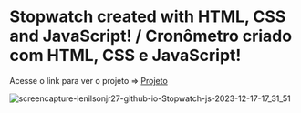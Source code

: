 <h1>Stopwatch created with HTML, CSS and JavaScript! / Cronômetro criado com HTML, CSS e JavaScript!</h1>

<p>Acesse o link para ver o projeto => <a href="https://lenilsonjr27.github.io/Login_form/" target="_blank">Projeto</a></p>

![screencapture-lenilsonjr27-github-io-Stopwatch-js-2023-12-17-17_31_51](https://github.com/LenilsonJr27/Stopwatch_js/assets/99227401/220088e8-716b-4868-adf1-81c1b608dcd1)
